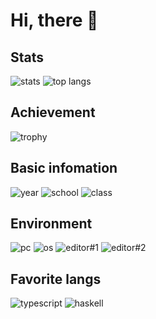 # Hi, there :wave:

## Stats

<span>
  <img align="top" alt="stats" src="https://github-readme-stats.vercel.app/api?username=shun-shobon&count_private=true&show_icons=true">
</span>
<span>
  <img align="top" alt="top langs" src="https://github-readme-stats.vercel.app/api/top-langs/?username=shun-shobon&count-private=true&layout=compact">
</span>

## Achievement

![trophy](https://github-profile-trophy.vercel.app/?username=shun-shobon&margin-w=20)

## Basic infomation

![year](https://img.shields.io/badge/year-17-brightgreen?style=for-the-badge)
![school](https://img.shields.io/badge/school-HNNCT-red?style=for-the-badge)
![class](https://img.shields.io/badge/class-2J-blue?style=for-the-badge)

## Environment

![pc](https://img.shields.io/badge/pc-Macbook_pro-brightgreen?style=for-the-badge)
![os](https://img.shields.io/badge/OS-Mac_OS-red?style=for-the-badge)
![editor#1](https://img.shields.io/badge/editor%231-neovim-blue?style=for-the-badge)
![editor#2](https://img.shields.io/badge/editor%232-jetbrains-orange?style=for-the-badge)

## Favorite langs

![typescript](https://img.shields.io/badge/typescript-love_it-brightgreen?style=for-the-badge)
![haskell](https://img.shields.io/badge/haskell-it's_interesting-red?style=for-the-badge)

